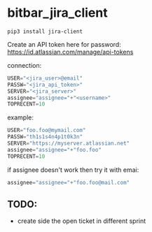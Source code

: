 # bitbar_jira_client


```
pip3 install jira-client
```

Create an API token here for password: 
https://id.atlassian.com/manage/api-tokens


connection:
```py
USER="<jira_user>@email"
PASSW="<jira_api_token>"
SERVER="<jira_server>"
assignee="assignee="+"<username>"
TOPRECENT=10
```

example:
```py
USER="foo.foo@mymail.com"
PASSW="th1s1s4n4p1t0k3n"
SERVER="https://myserver.atlassian.net"
assignee="assignee="+"foo.foo"
TOPRECENT=10
```

if assignee doesn't work then try it with emai:
```py
assignee="assignee="+"foo.foo@mail.com"
```

## TODO: 

* create side the open ticket in different sprint